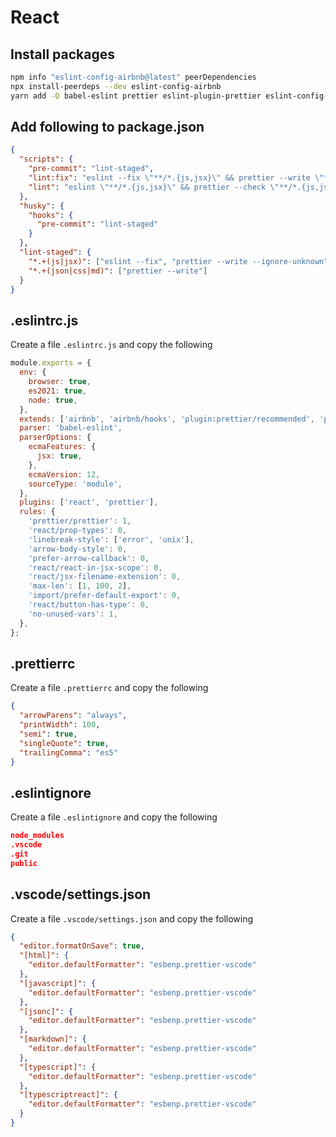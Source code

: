 # React

## Install packages

```bash
npm info "eslint-config-airbnb@latest" peerDependencies
npx install-peerdeps --dev eslint-config-airbnb
yarn add -D babel-eslint prettier eslint-plugin-prettier eslint-config-prettier lint-staged husky@^4.3.8
```

## Add following to package.json

```json
{
  "scripts": {
    "pre-commit": "lint-staged",
    "lint:fix": "eslint --fix \"**/*.{js,jsx}\" && prettier --write \"**/*.{js,jsx,json,css,md}\"",
    "lint": "eslint \"**/*.{js,jsx}\" && prettier --check \"**/*.{js,jsx,json,css,md}\""
  },
  "husky": {
    "hooks": {
      "pre-commit": "lint-staged"
    }
  },
  "lint-staged": {
    "*.+(js|jsx)": ["eslint --fix", "prettier --write --ignore-unknown"],
    "*.+(json|css|md)": ["prettier --write"]
  }
}
```

## .eslintrc.js

Create a file `.eslintrc.js` and copy the following

```js
module.exports = {
  env: {
    browser: true,
    es2021: true,
    node: true,
  },
  extends: ['airbnb', 'airbnb/hooks', 'plugin:prettier/recommended', 'prettier'],
  parser: 'babel-eslint',
  parserOptions: {
    ecmaFeatures: {
      jsx: true,
    },
    ecmaVersion: 12,
    sourceType: 'module',
  },
  plugins: ['react', 'prettier'],
  rules: {
    'prettier/prettier': 1,
    'react/prop-types': 0,
    'linebreak-style': ['error', 'unix'],
    'arrow-body-style': 0,
    'prefer-arrow-callback': 0,
    'react/react-in-jsx-scope': 0,
    'react/jsx-filename-extension': 0,
    'max-len': [1, 100, 2],
    'import/prefer-default-export': 0,
    'react/button-has-type': 0,
    'no-unused-vars': 1,
  },
};
```

## .prettierrc

Create a file `.prettierrc` and copy the following

```json
{
  "arrowParens": "always",
  "printWidth": 100,
  "semi": true,
  "singleQuote": true,
  "trailingComma": "es5"
}
```

## .eslintignore

Create a file `.eslintignore` and copy the following

```json
node_modules
.vscode
.git
public
```

## .vscode/settings.json

Create a file `.vscode/settings.json` and copy the following

```json
{
  "editor.formatOnSave": true,
  "[html]": {
    "editor.defaultFormatter": "esbenp.prettier-vscode"
  },
  "[javascript]": {
    "editor.defaultFormatter": "esbenp.prettier-vscode"
  },
  "[jsonc]": {
    "editor.defaultFormatter": "esbenp.prettier-vscode"
  },
  "[markdown]": {
    "editor.defaultFormatter": "esbenp.prettier-vscode"
  },
  "[typescript]": {
    "editor.defaultFormatter": "esbenp.prettier-vscode"
  },
  "[typescriptreact]": {
    "editor.defaultFormatter": "esbenp.prettier-vscode"
  }
}
```
